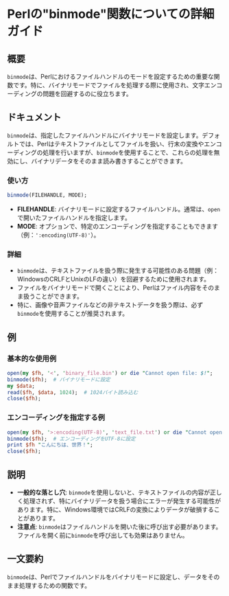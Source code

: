 <!--
Meta Description: # Perlの"binmode"関数についての詳細ガイド ## 概要 `binmode`は、Perlにおけるファイルハンドルのモードを設定するための重要な関数です。特に、バイナリモードでファイルを処理する際に使用され、文字エンコーディングの問題を回避するのに役立ちます。 ## ドキュメント `bin...
Meta Keywords: binmode, open, perl, filehandle, mode
-->

# Perlの"binmode"関数についての詳細ガイド

## 概要
`binmode`は、Perlにおけるファイルハンドルのモードを設定するための重要な関数です。特に、バイナリモードでファイルを処理する際に使用され、文字エンコーディングの問題を回避するのに役立ちます。

## ドキュメント
`binmode`は、指定したファイルハンドルにバイナリモードを設定します。デフォルトでは、Perlはテキストファイルとしてファイルを扱い、行末の変換やエンコーディングの処理を行いますが、`binmode`を使用することで、これらの処理を無効にし、バイナリデータをそのまま読み書きすることができます。

### 使い方
```perl
binmode(FILEHANDLE, MODE);
```
- **FILEHANDLE**: バイナリモードに設定するファイルハンドル。通常は、`open`で開いたファイルハンドルを指定します。
- **MODE**: オプションで、特定のエンコーディングを指定することもできます（例：`':encoding(UTF-8)'`）。

### 詳細
- `binmode`は、テキストファイルを扱う際に発生する可能性のある問題（例：WindowsのCRLFとUnixのLFの違い）を回避するために使用されます。
- ファイルをバイナリモードで開くことにより、Perlはファイル内容をそのまま扱うことができます。
- 特に、画像や音声ファイルなどの非テキストデータを扱う際は、必ず`binmode`を使用することが推奨されます。

## 例
### 基本的な使用例
```perl
open(my $fh, '<', 'binary_file.bin') or die "Cannot open file: $!";
binmode($fh);  # バイナリモードに設定
my $data;
read($fh, $data, 1024);  # 1024バイト読み込む
close($fh);
```

### エンコーディングを指定する例
```perl
open(my $fh, '>:encoding(UTF-8)', 'text_file.txt') or die "Cannot open file: $!";
binmode($fh);  # エンコーディングをUTF-8に設定
print $fh "こんにちは、世界！";
close($fh);
```

## 説明
- **一般的な落とし穴**: `binmode`を使用しないと、テキストファイルの内容が正しく処理されず、特にバイナリデータを扱う場合にエラーが発生する可能性があります。特に、Windows環境ではCRLFの変換によりデータが破損することがあります。
- **注意点**: `binmode`はファイルハンドルを開いた後に呼び出す必要があります。ファイルを開く前に`binmode`を呼び出しても効果はありません。

## 一文要約
`binmode`は、Perlでファイルハンドルをバイナリモードに設定し、データをそのまま処理するための関数です。